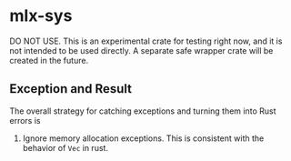# mlx-sys

DO NOT USE. This is an experimental crate for testing right now, and it is not intended
to be used directly. A separate safe wrapper crate will be created in the future.

## Exception and Result

The overall strategy for catching exceptions and turning them into Rust errors is

1. Ignore memory allocation exceptions. This is consistent with the behavior of `Vec` in rust.
